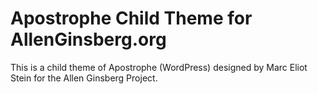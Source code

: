 # Apostrophe Child Theme for AllenGinsberg.org 

This is a child theme of Apostrophe (WordPress) designed by Marc Eliot Stein for the Allen Ginsberg Project.

